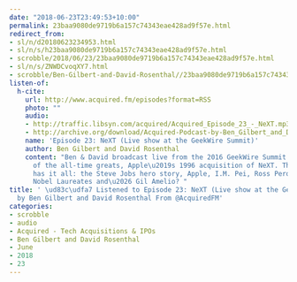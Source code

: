 ```yaml
---
date: "2018-06-23T23:49:53+10:00"
permalink: 23baa9080de9719b6a157c74343eae428ad9f57e.html
redirect_from:
- sl/n/d20180623234953.html
- sl/n/s/h23baa9080de9719b6a157c74343eae428ad9f57e.html
- scrobble/2018/06/23/23baa9080de9719b6a157c74343eae428ad9f57e.html
- sl/n/s/ZNWDCvoqXY7.html
- scrobble/Ben-Gilbert-and-David-Rosenthal//23baa9080de9719b6a157c74343eae428ad9f57e.html
listen-of:
  h-cite:
    url: http://www.acquired.fm/episodes?format=RSS
    photo: ""
    audio:
    - http://traffic.libsyn.com/acquired/Acquired_Episode_23_-_NeXT.mp3
    - http://archive.org/download/Acquired-Podcast-by-Ben_Gilbert_and_David_Rosenthal/Episode_23_NeXT_Live_show_at_the_GeekWire_Summit.mp3
    name: 'Episode 23: NeXT (Live show at the GeekWire Summit)'
    author: Ben Gilbert and David Rosenthal
    content: "Ben & David broadcast live from the 2016 GeekWire Summit covering one
      of the all-time greats, Apple\u2019s 1996 acquisition of NeXT. This episode
      has it all: the Steve Jobs hero story, Apple, I.M. Pei, Ross Perot, Aaron Sorkin,
      Nobel Laureates and\u2026 Gil Amelio? "
title: ' \ud83c\udfa7 Listened to Episode 23: NeXT (Live show at the GeekWire Summit)
  by Ben Gilbert and David Rosenthal From @AcquiredFM'
categories:
- scrobble
- audio
- Acquired - Tech Acquisitions & IPOs
- Ben Gilbert and David Rosenthal
- June
- 2018
- 23
---
```

